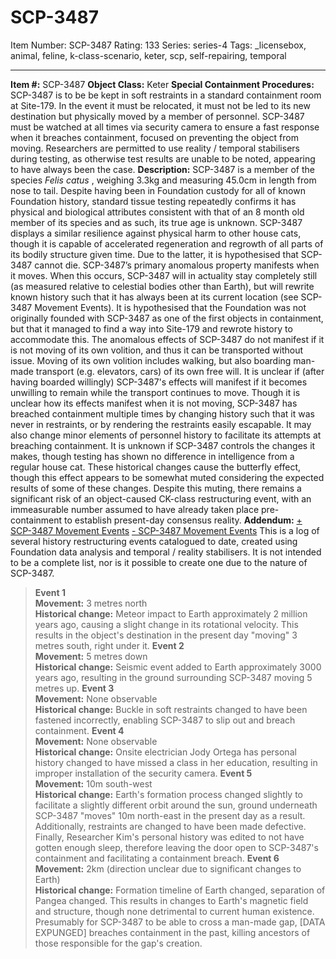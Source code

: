 # SCP-3487
Item Number: SCP-3487
Rating: 133
Series: series-4
Tags: _licensebox, animal, feline, k-class-scenario, keter, scp, self-repairing, temporal

---

**Item #:** SCP-3487
**Object Class:** Keter
**Special Containment Procedures:** SCP-3487 is to be be kept in soft restraints in a standard containment room at Site-179. In the event it must be relocated, it must not be led to its new destination but physically moved by a member of personnel. SCP-3487 must be watched at all times via security camera to ensure a fast response when it breaches containment, focused on preventing the object from moving. Researchers are permitted to use reality / temporal stabilisers during testing, as otherwise test results are unable to be noted, appearing to have always been the case.
**Description:** SCP-3487 is a member of the species _Felis catus_ , weighing 3.3kg and measuring 45.0cm in length from nose to tail. Despite having been in Foundation custody for all of known Foundation history, standard tissue testing repeatedly confirms it has physical and biological attributes consistent with that of an 8 month old member of its species and as such, its true age is unknown. SCP-3487 displays a similar resilience against physical harm to other house cats, though it is capable of accelerated regeneration and regrowth of all parts of its bodily structure given time. Due to the latter, it is hypothesised that SCP-3487 cannot die.
SCP-3487’s primary anomalous property manifests when it moves. When this occurs, SCP-3487 will in actuality stay completely still (as measured relative to celestial bodies other than Earth), but will rewrite known history such that it has always been at its current location (see SCP-3487 Movement Events). It is hypothesised that the Foundation was not originally founded with SCP-3487 as one of the first objects in containment, but that it managed to find a way into Site-179 and rewrote history to accommodate this. The anomalous effects of SCP-3487 do not manifest if it is not moving of its own volition, and thus it can be transported without issue. Moving of its own volition includes walking, but also boarding man-made transport (e.g. elevators, cars) of its own free will. It is unclear if (after having boarded willingly) SCP-3487's effects will manifest if it becomes unwilling to remain while the transport continues to move.
Though it is unclear how its effects manifest when it is not moving, SCP-3487 has breached containment multiple times by changing history such that it was never in restraints, or by rendering the restraints easily escapable. It may also change minor elements of personnel history to facilitate its attempts at breaching containment. It is unknown if SCP-3487 controls the changes it makes, though testing has shown no difference in intelligence from a regular house cat.
These historical changes cause the butterfly effect, though this effect appears to be somewhat muted considering the expected results of some of these changes. Despite this muting, there remains a significant risk of an object-caused CK-class restructuring event, with an immeasurable number assumed to have already taken place pre-containment to establish present-day consensus reality.
**Addendum:**
[\+ SCP-3487 Movement Events](javascript:;)
[\- SCP-3487 Movement Events](javascript:;)
This is a log of several history restructuring events catalogued to date, created using Foundation data analysis and temporal / reality stabilisers. It is not intended to be a complete list, nor is it possible to create one due to the nature of SCP-3487.
> **Event 1**  
>  **Movement:** 3 metres north  
>  **Historical change:** Meteor impact to Earth approximately 2 million years ago, causing a slight change in its rotational velocity. This results in the object's destination in the present day "moving" 3 metres south, right under it.
> **Event 2**  
>  **Movement:** 5 metres down  
>  **Historical change:** Seismic event added to Earth approximately 3000 years ago, resulting in the ground surrounding SCP-3487 moving 5 metres up.
> **Event 3**  
>  **Movement:** None observable  
>  **Historical change:** Buckle in soft restraints changed to have been fastened incorrectly, enabling SCP-3487 to slip out and breach containment.
> **Event 4**  
>  **Movement:** None observable  
>  **Historical change:** Onsite electrician Jody Ortega has personal history changed to have missed a class in her education, resulting in improper installation of the security camera.
> **Event 5**  
>  **Movement:** 10m south-west  
>  **Historical change:** Earth's formation process changed slightly to facilitate a slightly different orbit around the sun, ground underneath SCP-3487 "moves" 10m north-east in the present day as a result. Additionally, restraints are changed to have been made defective. Finally, Researcher Kim's personal history was edited to not have gotten enough sleep, therefore leaving the door open to SCP-3487's containment and facilitating a containment breach.
> **Event 6**  
>  **Movement:** 2km (direction unclear due to significant changes to Earth)  
>  **Historical change:** Formation timeline of Earth changed, separation of Pangea changed. This results in changes to Earth's magnetic field and structure, though none detrimental to current human existence. Presumably for SCP-3487 to be able to cross a man-made gap, [DATA EXPUNGED] breaches containment in the past, killing ancestors of those responsible for the gap's creation.